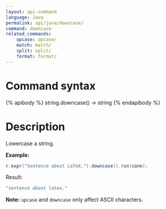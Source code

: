 ```yaml
---
layout: api-command
language: Java
permalink: api/java/downcase/
command: downcase
related_commands:
    upcase: upcase/
    match: match/
    split: split/
    format: format/
---
```


# Command syntax #

{% apibody %}
string.downcase() &rarr; string
{% endapibody %}

# Description #

Lowercase a string.

__Example:__

```java
r.expr("Sentence about LaTeX.").downcase().run(conn);
```

Result:

```java
"sentence about latex."
```

__Note:__ `upcase` and `downcase` only affect ASCII characters.
